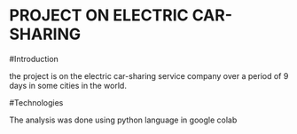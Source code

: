 # PROJECT ON ELECTRIC CAR-SHARING

#Introduction

the project is on the electric car-sharing service company over a period of 9 days in some cities in the world.

#Technologies

The analysis was done using python language in google colab
